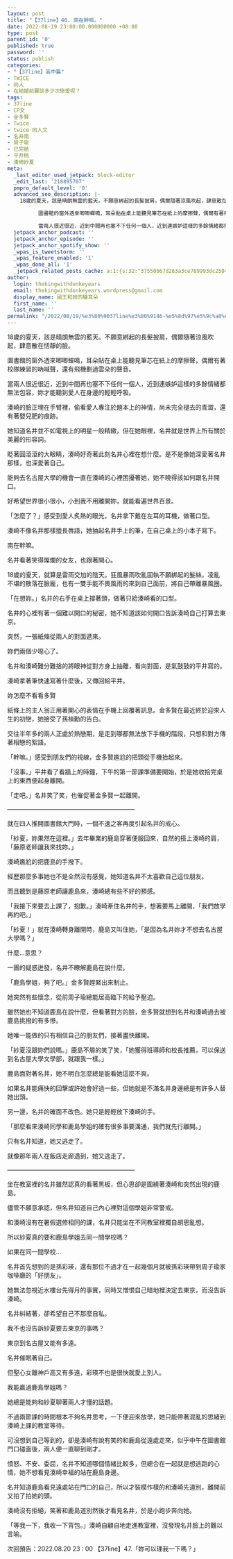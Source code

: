 ```yaml
---
layout: post
title: "【37line】46. 南在幹嘛。"
date: 2022-08-19 23:00:00.000000000 +08:00
type: post
parent_id: '0'
published: true
password: ''
status: publish
categories:
- "【37line】高中篇"
- TWICE
- 同人
- 在結婚前要談多少次戀愛呢？
tags:
- 37line
- CP文
- 金多賢
- Twice
- twice 同人文
- 名井南
- 周子瑜
- 已完結
- 平井桃
- 湊崎紗夏
meta:
  _last_editor_used_jetpack: block-editor
  _edit_last: '218895707'
  pmpro_default_level: '0'
  advanced_seo_description: |-
    18歲的夏天，該是晴朗無雲的藍天。不願意綁起的長髮披肩，偶爾隨著涼風吹起，肆意散在恬靜的臉。

          圖書館的窗外透來唧唧蟬鳴，耳朵貼在桌上能聽見筆芯在紙上的摩擦聲，偶爾有著校隊練習的吶喊聲，還有飛機劃過雲朵的聲音。

          當兩人很近很近，近到中間再也塞不下任何一個人，近到連嫉妒這樣的多餘情緒都無法包容，妳才能聽到愛人在身邊的輕輕呼吸。
  jetpack_anchor_podcast: ''
  jetpack_anchor_episode: ''
  jetpack_anchor_spotify_show: ''
  _wpas_is_tweetstorm: ''
  _wpas_feature_enabled: '1'
  _wpas_done_all: '1'
  _jetpack_related_posts_cache: a:1:{s:32:"37550b67d263a3ce789993dc25046c5f";a:2:{s:7:"expires";i:1725496222;s:7:"payload";a:6:{i:0;a:1:{s:2:"id";i:827;}i:1;a:1:{s:2:"id";i:824;}i:2;a:1:{s:2:"id";i:798;}i:3;a:1:{s:2:"id";i:818;}i:4;a:1:{s:2:"id";i:2485;}i:5;a:1:{s:2:"id";i:614;}}}}
author:
  login: thekingwithdonkeyears
  email: thekingwithdonkeyears.wordpress@gmail.com
  display_name: 國王和她的驢耳朵
  first_name: ''
  last_name: ''
permalink: "/2022/08/19/%e3%80%9037line%e3%80%9146-%e5%8d%97%e5%9c%a8%e5%b9%b9%e5%98%9b%e3%80%82/"
---
```


18歲的夏天，該是晴朗無雲的藍天。不願意綁起的長髮披肩，偶爾隨著涼風吹起，肆意散在恬靜的臉。

圖書館的窗外透來唧唧蟬鳴，耳朵貼在桌上能聽見筆芯在紙上的摩擦聲，偶爾有著校隊練習的吶喊聲，還有飛機劃過雲朵的聲音。

當兩人很近很近，近到中間再也塞不下任何一個人，近到連嫉妒這樣的多餘情緒都無法包容，妳才能聽到愛人在身邊的輕輕呼吸。

湊崎的臉正埋在手臂裡，偷看愛人專注於題本上的神情，尚未完全褪去的青澀，還有著嬰兒肥的痕跡。

她知道名井並不如電視上的明星一般精緻，但在她眼裡，名井就是世界上所有關於美麗的形容詞。

眨著圓滾滾的大眼睛，湊崎好奇著此刻名井心裡在想什麼。是不是像她深愛著名井那樣，也深愛著自己。

能夠去名古屋大學的機會一直在湊崎的心裡困擾著她，她不曉得該如何跟名井開口。

好希望世界很小很小，小到我不用離開妳，就能看遍世界百景。

「怎麼了？」感受到愛人炙熱的眼光，名井拿下戴在左耳的耳機，做著口型。

湊崎不像名井那樣擅長唇語，她抽起名井手上的筆，在自己桌上的小本子寫下。

南在幹嘛。

名井看著笑得燦爛的女友，也跟著開心。

18歲的夏天，就算是雷雨交加的陰天。狂風暴雨吹亂固執不願綁起的髮絲，凌亂不堪的散落在臉龐，也有一雙手能不畏風雨的來到自己面前，將自己帶離暴風圈。

「在想妳。」名井的右手在桌上撐著頭，做著只給湊崎看的口型。

名井的心裡有著一個難以開口的秘密，她不知道該如何開口告訴湊崎自己打算去東京。

突然，一張紙條從兩人的對面遞來。

妳們兩個少噁心了。

名井和湊崎難分難捨的將眼神從對方身上抽離，看向對面，是氣鼓鼓的平井寫的。

湊崎拿著筆快速寫著什麼後，又傳回給平井。

妳怎麼不看看多賢

紙條上的主人翁正用著開心的表情在手機上回覆著訊息。金多賢在最近終於迎來人生的初戀，她接受了孫楨勳的告白。

交往半年多的兩人正處於熱戀期，是走到哪都無法放下手機的階段，只想和對方傳著相戀的絮語。

「幹嘛。」感受到朋友們的視線，金多賢尷尬的把頭從手機抬起來。

「沒事。」平井看了看牆上的時鐘，下午的第一節課準備要開始，於是她收拾完桌上的東西便起身離開。

「走吧。」名井笑了笑，也催促著金多賢一起離開。

—————————————————————

就在四人推開圖書館大門時，一個不速之客再度引起名井的戒心。

「紗夏，妳果然在這裡。」去年畢業的鹿島穿著便服回來，自然的搭上湊崎的肩，「藤原老師讓我來找妳。」

湊崎尷尬的把鹿島的手撥下。

經歷那麼多事她也不是全然沒有感覺，她知道名井不太喜歡自己這位朋友。

而且聽到是藤原老師讓鹿島來，湊崎總有些不好的預感。

「我接下來要去上課了，抱歉。」湊崎牽住名井的手，想著要馬上離開，「我們放學再約吧。」

「紗夏！」就在湊崎轉身離開時，鹿島又叫住她，「是因為名井妳才不想去名古屋大學嗎？」

什麼...意思？

一團的疑惑迸發，名井不瞭解鹿島在說什麼。

「鹿島學姐，夠了吧。」金多賢趕緊出來制止。

她突然有些懷念，從前周子瑜總能居高臨下的給予壓迫。

雖然她也不知道鹿島在說什麼，但看著對方的臉，金多賢就想到名井和湊崎過去被鹿島挑撥的有多慘。

她唯一能做的只有相信自己的朋友們，接著盡快離開。

「紗夏沒跟妳們說嗎。」鹿島不屑的笑了笑，「她獲得班導師和校長推薦，可以保送到名古屋大學文學部，就跟我一樣。」

鹿島面對著名井，她不明白怎麼總是能看她這麼不爽。

如果名井能痛快的回擊或許她會好過一些，但她就是不滿名井身邊總是有許多人替她出頭。

另一邊，名井的確面不改色。她只是輕輕放下湊崎的手。

「那麼看來湊崎同學和鹿島學姐的確有很多事要溝通，我們就先行離開。」

只有名井知道，她又逃走了。

就像那年兩人在飯店走廊遇到，她又逃走了。

—————————————————————

坐在教室裡的名井雖然認真的看著黑板，但心思卻是圍繞著湊崎和突然出現的鹿島。

儘管不願意承認，但名井知道自己內心裡對這個學姐非常警戒。

和湊崎沒有在暑假選修相同的課，名井只能坐在不同教室裡獨自胡思亂想。

所以紗夏真的要和鹿島學姐去同一間學校嗎？

如果在同一間學校...

名井首先想到的是孫彩瑛，還有那位不過才在一起幾個月就被孫彩瑛帶到周子瑜家咖啡廳的「好朋友」。

她無法忽視近水樓台先得月的事實，同時又憎恨自己暗地裡決定去東京，而沒告訴湊崎。

名井糾結著，卻希望自己不那麼自私。

我不也沒告訴紗夏要去東京的事嗎？

東京到名古屋又能有多遠。

名井催眠著自己。

但聖心女離神戶高又有多遠，彩瑛不也是很快就愛上別人。

我能贏過鹿島學姐嗎？

她總是能夠和紗夏聊著兩人才懂的話題。

不過兩節課的時間根本不夠名井思考，一下便迎來放學，她只能帶著混亂的思緒到湊崎上課的教室等待。

可沒想到自己等到的，卻是湊崎有說有笑的和鹿島從遠處走來，似乎中午在圖書館門口碰面後，兩人便一直聊到剛才。

憤怒、不安、委屈，名井不知道哪個情緒比較多，但總合在一起就是想逃跑的心情，她不想看見湊崎幸福的站在鹿島身邊。

名井知道鹿島看見遠處站在門口的自己，所以才裝模作樣的和湊崎先道別，離開前又拍了拍她的頭。

湊崎沒有拒絕，笑著和鹿島道別然後才看見名井，於是小跑步奔向她。

「等我一下，我收一下背包。」湊崎自顧自地走進教室裡，沒發現名井臉上的難以言喻。

次回預告：2022.08.20 23 : 00 【37line】47.「妳可以理我一下嗎？」
